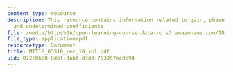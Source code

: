 ```yaml
---
content_type: resource
description: This resource contains information related to gain, phase lag, resonance
  and undetermined coefficients.
file: /media/https%3A/open-learning-course-data-rc.s3.amazonaws.com/18-03-differential-equations-spring-2010/072c86508d6f3abfd3dd763957ee0c94_MIT18_03S10_rec_10_sol.pdf
file_type: application/pdf
resourcetype: Document
title: MIT18_03S10_rec_10_sol.pdf
uid: 072c8650-8d6f-3abf-d3dd-763957ee0c94
---
```


